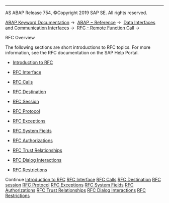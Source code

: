   

* * *

AS ABAP Release 754, ©Copyright 2019 SAP SE. All rights reserved.

[ABAP Keyword Documentation](https://help.sap.com/doc/abapdocu_754_index_htm/7.54/en-US/abenabap.htm) →  [ABAP − Reference](https://help.sap.com/doc/abapdocu_754_index_htm/7.54/en-US/abenabap_reference.htm) →  [Data Interfaces and Communication Interfaces](https://help.sap.com/doc/abapdocu_754_index_htm/7.54/en-US/abenabap_data_communication.htm) →  [RFC - Remote Function Call](https://help.sap.com/doc/abapdocu_754_index_htm/7.54/en-US/abenrfc.htm) → 

RFC Overview

The following sections are short introductions to RFC topics. For more information, see the RFC documentation on the SAP Help Portal.

-   [Introduction to RFC](https://help.sap.com/doc/abapdocu_754_index_htm/7.54/en-US/abenrfc_intro.htm)

-   [RFC Interface](https://help.sap.com/doc/abapdocu_754_index_htm/7.54/en-US/abenrfc_interface.htm)

-   [RFC Calls](https://help.sap.com/doc/abapdocu_754_index_htm/7.54/en-US/abenrfc_statements.htm)

-   [RFC Destination](https://help.sap.com/doc/abapdocu_754_index_htm/7.54/en-US/abenrfc_destination.htm)

-   [RFC Session](https://help.sap.com/doc/abapdocu_754_index_htm/7.54/en-US/abenrfc_context.htm)

-   [RFC Protocol](https://help.sap.com/doc/abapdocu_754_index_htm/7.54/en-US/abenrfc_protocol.htm)

-   [RFC Exceptions](https://help.sap.com/doc/abapdocu_754_index_htm/7.54/en-US/abenrfc_exception.htm)

-   [RFC System Fields](https://help.sap.com/doc/abapdocu_754_index_htm/7.54/en-US/abenrfc_system_fields.htm)

-   [RFC Authorizations](https://help.sap.com/doc/abapdocu_754_index_htm/7.54/en-US/abenrfc_authority.htm)

-   [RFC Trust Relationships](https://help.sap.com/doc/abapdocu_754_index_htm/7.54/en-US/abensmt1_2.htm)

-   [RFC Dialog Interactions](https://help.sap.com/doc/abapdocu_754_index_htm/7.54/en-US/abenrfc_dialog.htm)

-   [RFC Restrictions](https://help.sap.com/doc/abapdocu_754_index_htm/7.54/en-US/abenrfc_limitations.htm)

Continue
[Introduction to RFC](https://help.sap.com/doc/abapdocu_754_index_htm/7.54/en-US/abenrfc_intro.htm)
[RFC Interface](https://help.sap.com/doc/abapdocu_754_index_htm/7.54/en-US/abenrfc_interface.htm)
[RFC Calls](https://help.sap.com/doc/abapdocu_754_index_htm/7.54/en-US/abenrfc_statements.htm)
[RFC Destination](https://help.sap.com/doc/abapdocu_754_index_htm/7.54/en-US/abenrfc_destination.htm)
[RFC session](https://help.sap.com/doc/abapdocu_754_index_htm/7.54/en-US/abenrfc_context.htm)
[RFC Protocol](https://help.sap.com/doc/abapdocu_754_index_htm/7.54/en-US/abenrfc_protocol.htm)
[RFC Exceptions](https://help.sap.com/doc/abapdocu_754_index_htm/7.54/en-US/abenrfc_exception.htm)
[RFC System Fields](https://help.sap.com/doc/abapdocu_754_index_htm/7.54/en-US/abenrfc_system_fields.htm)
[RFC Authorizations](https://help.sap.com/doc/abapdocu_754_index_htm/7.54/en-US/abenrfc_authority.htm)
[RFC Trust Relationships](https://help.sap.com/doc/abapdocu_754_index_htm/7.54/en-US/abensmt1_2.htm)
[RFC Dialog Interactions](https://help.sap.com/doc/abapdocu_754_index_htm/7.54/en-US/abenrfc_dialog.htm)
[RFC Restrictions](https://help.sap.com/doc/abapdocu_754_index_htm/7.54/en-US/abenrfc_limitations.htm)